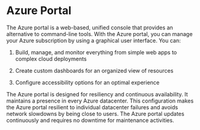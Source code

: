 # Azure Portal

The Azure portal is a web-based, unified console that provides an alternative to command-line tools. With the Azure portal, you can manage your Azure subscription by using a graphical user interface. You can:

1) Build, manage, and monitor everything from simple web apps to complex cloud deployments

2) Create custom dashboards for an organized view of resources

3) Configure accessibility options for an optimal experience

The Azure portal is designed for resiliency and continuous availability. It maintains a presence in every Azure datacenter. This configuration makes the Azure portal resilient to individual datacenter failures and avoids network slowdowns by being close to users. The Azure portal updates continuously and requires no downtime for maintenance activities.

